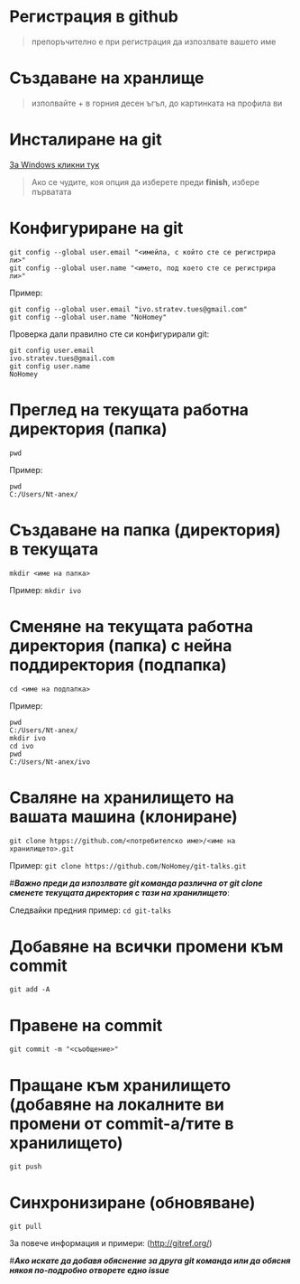 # Регистрация в github
> препоръчително е при регистрация да изпозлвате вашето име

# Създаване на хранлище
> изполвайте + в горния десен ъгъл, до картинката на профила ви

# Инсталиране на git
[За Windows кликни тук](https://git-scm.com/download/win)
> Ако се чудите, коя опция да изберете преди **finish**, избере първатата

# Конфигуриране на git
```
git config --global user.email "<имейла, с който сте се регистрира ли>"
git config --global user.name "<името, под което сте се регистрира ли>"
```

Пример:
```
git config --global user.email "ivo.stratev.tues@gmail.com"
git config --global user.name "NoHomey"
```

Проверка дали правилно сте си конфигурирали git:
```
git config user.email
ivo.stratev.tues@gmail.com
git config user.name
NoHomey
```

# Преглед на текущата работна директория (папка)
`pwd`

Пример:
```
pwd
C:/Users/Nt-anex/
```

# Създаване на папка (директория) в текущата
`mkdir <име на папка>`

Пример:
`mkdir ivo`

# Сменяне на текущата работна директория (папка) с нейна поддиректория (подпапка)
`cd <име на подпапка>`

Пример:
```
pwd
C:/Users/Nt-anex/
mkdir ivo
cd ivo
pwd
C:/Users/Nt-anex/ivo
```

# Сваляне на хранилището на вашата машина (клониране)
`git clone htpps://github.com/<потребителско име>/<име на хранилището>.git`

Пример:
`git clone https://github.com/NoHomey/git-talks.git`

#***Важно преди да изпозлвате git команда различна от git clone сменете текущата директория с тази на хранилището***:

Следвайки предния пример:
`cd git-talks`

# Добавяне на всички промени към commit
`git add -A`

# Правене на commit
`git commit -m "<съобщение>"`

# Пращане към хранилището (добавяне на локалните ви промени от commit-а/тите в хранилището)
`git push`

# Синхронизиране (обновяване)
`git pull`

За повече информация и примери: (http://gitref.org/)

#***Ако искате да добавя обяснение за друга git команда или да  обясня някоя по-подробно отворете едно issue***
